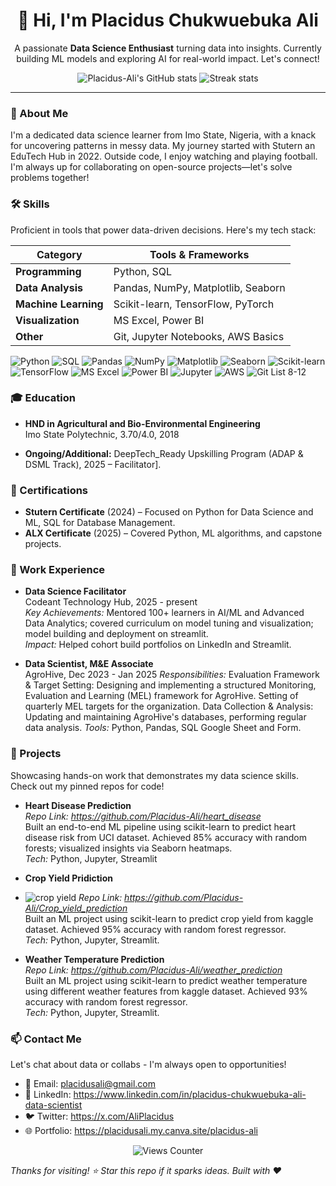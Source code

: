 <div align="center">
   <h1>👋 Hi, I'm Placidus Chukwuebuka Ali</h1>
  
  <!-- Quick tagline -->
  <p>A passionate <strong>Data Science Enthusiast</strong> turning data into insights. Currently building ML models and exploring AI for real-world impact. Let's connect!</p>
</div>

<!-- GitHub Stats for credibility (optional: embed via github-readme-stats) -->
<div align="center">
  <img src="https://github-readme-stats.vercel.app/api?username=Placidus-Ali&show_icons=true&theme=radical" alt="Placidus-Ali's GitHub stats" />
  <img src="https://github-readme-streak-stats.herokuapp.com/?user=Placidus-Ali&theme=radical" alt="Streak stats" />
</div>

---

### 📖 About Me
I'm a dedicated data science learner from Imo State, Nigeria, with a knack for uncovering patterns in messy data. My journey started with Stutern an EduTech Hub in 2022. Outside code, I enjoy watching and playing football. I'm always up for collaborating on open-source projects—let's solve problems together!

### 🛠️ Skills
Proficient in tools that power data-driven decisions. Here's my tech stack:

| Category          | Tools & Frameworks                  |
|-------------------|-------------------------------------|
| **Programming**   | Python, SQL                      |
| **Data Analysis** | Pandas, NumPy, Matplotlib, Seaborn  |
| **Machine Learning** | Scikit-learn, TensorFlow, PyTorch |
| **Visualization** | MS Excel, Power BI           |
| **Other**         | Git, Jupyter Notebooks, AWS Basics  |

![Python](https://img.shields.io/badge/Python-3776AB?style=flat&logo=python&logoColor=white)
![SQL](https://img.shields.io/badge/SQL-4479A1?style=flat&logo=postgresql&logoColor=white)
![Pandas](https://img.shields.io/badge/Pandas-150458?style=flat&logo=pandas&logoColor=white)
![NumPy](https://img.shields.io/badge/NumPy-013243?style=flat&logo=numpy&logoColor=white)
![Matplotlib](https://img.shields.io/badge/Matplotlib-11557C?style=flat&logo=python&logoColor=white)
![Seaborn](https://img.shields.io/badge/Seaborn-0B6623?style=flat&logo=python&logoColor=white)
![Scikit-learn](https://img.shields.io/badge/Scikit--learn-F7931E?style=flat&logo=scikit-learn&logoColor=white)
![TensorFlow](https://img.shields.io/badge/TensorFlow-FF6F00?style=flat&logo=tensorflow&logoColor=white)
![MS Excel](https://img.shields.io/badge/MS%20Excel-217346?style=flat&logo=microsoft-excel&logoColor=white)
![Power BI](https://img.shields.io/badge/Power%20BI-F2C811?style=flat&logo=power-bi&logoColor=black)
![Jupyter](https://img.shields.io/badge/Jupyter-F37626?style=flat&logo=jupyter&logoColor=white)
![AWS](https://img.shields.io/badge/AWS-232F3E?style=flat&logo=amazon-aws&logoColor=white)
![Git](https://img.shields.io/badge/Git-F05032?style=flat&logo=git&logoColor=white)
List 8-12 

### 🎓 Education
- **HND in Agricultural and Bio-Environmental Engineering**  
  Imo State Polytechnic, 3.70/4.0, 2018 

- **Ongoing/Additional:** DeepTech_Ready Upskilling Program (ADAP & DSML Track), 2025 – Facilitator].


### 📜 Certifications
- **Stutern Certificate** (2024) – Focused on Python for Data Science and ML, SQL for Database Management.  
- **ALX Certificate** (2025) – Covered Python, ML algorithms, and capstone projects.  


### 💼 Work Experience
- **Data Science Facilitator**  
  Codeant Technology Hub, 2025 - present  
  *Key Achievements:* Mentored 100+ learners in AI/ML and Advanced Data Analytics; covered curriculum on model tuning and visualization; model building and deployment on streamlit.  
  *Impact:* Helped cohort build portfolios on LinkedIn and Streamlit.

- **Data Scientist, M&E Associate**  
  AgroHive, Dec 2023 - Jan 2025
  *Responsibilities:*
  Evaluation Framework & Target Setting: Designing and implementing a structured Monitoring, Evaluation and Learning (MEL) framework for AgroHive. Setting of quarterly MEL targets for the organization.
  Data Collection & Analysis: Updating and maintaining AgroHive's databases, performing regular data analysis.
  *Tools:* Python, Pandas, SQL Google Sheet and Form.

### 🚀 Projects
Showcasing hands-on work that demonstrates my data science skills. Check out my pinned repos for code!

- **Heart Disease Prediction**  
  *Repo Link: https://github.com/Placidus-Ali/heart_disease*  
  Built an end-to-end ML pipeline using scikit-learn to predict heart disease risk from UCI dataset. Achieved 85% accuracy with random forests; visualized insights via Seaborn heatmaps.  
  *Tech:* Python, Jupyter, Streamlit

- **Crop Yield Pridiction**
- ![crop yield](https://github.com/user-attachments/assets/36a1bd3f-26a7-4ef0-b880-36337dc7c16c)
  *Repo Link: https://github.com/Placidus-Ali/Crop_yield_prediction*  
  Built an ML project using scikit-learn to predict crop yield from kaggle dataset. Achieved 95% accuracy with random forest regressor.  
  *Tech:* Python, Jupyter, Streamlit.  
  
- **Weather Temperature Prediction**  
  *Repo Link: https://github.com/Placidus-Ali/weather_prediction*  
  Built an ML project using scikit-learn to predict weather temperature using different weather features from kaggle dataset. Achieved 93% accuracy with random forest regressor.  
  *Tech:* Python, Jupyter, Streamlit. 


### 📫 Contact Me
Let's chat about data or collabs - I'm always open to opportunities!  
- 📧 Email: placidusali@gmail.com  
- 🔗 LinkedIn: https://www.linkedin.com/in/placidus-chukwuebuka-ali-data-scientist  
- 🐦 Twitter: https://x.com/AliPlacidus  
- 🌐 Portfolio: https://placidusali.my.canva.site/placidus-ali

<div align="center">
  <img src="https://komarev.com/ghpvc/?username=Placidus-Ali&label=Profile%198views&color=0e75b6&style=flat" alt="Views Counter" />
</div>

*Thanks for visiting! ⭐ Star this repo if it sparks ideas. Built with ❤️*
